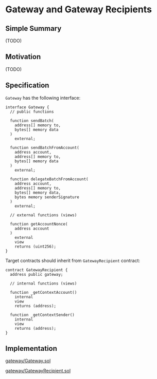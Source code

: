 # Gateway and Gateway Recipients

## Simple Summary

(TODO)

## Motivation

(TODO)

## Specification

`Gateway` has the following interface:

```solidity
interface Gateway {
  // public functions

  function sendBatch(
    address[] memory to,
    bytes[] memory data
  )
    external;

  function sendBatchFromAccount(
    address account,
    address[] memory to,
    bytes[] memory data
  )
    external;

  function delegateBatchFromAccount(
    address account,
    address[] memory to,
    bytes[] memory data,
    bytes memory senderSignature
  )
    external;

  // external functions (views)

  function getAccountNonce(
    address account
  )
    external
    view
    returns (uint256);
}
```

Target contracts should inherit from `GatewayRecipient` contract:

```solidity
contract GatewayRecipient {
  address public gateway;

  // internal functions (views)

  function _getContextAccount()
    internal
    view
    returns (address);

  function _getContextSender()
    internal
    view
    returns (address);
}

```

## Implementation

[gateway/Gateway.sol](../../src/gateway/Gateway.sol)

[gateway/GatewayRecipient.sol](../../src/gateway/GatewayRecipient.sol)
